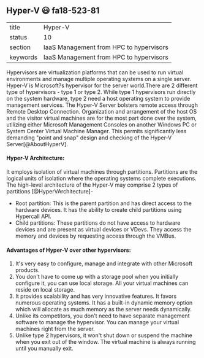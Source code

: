 ## Hyper-V :smiley: fa18-523-81


|          |                                         |
| -------- | --------------------------------------- |
| title    | Hyper-V                                 | 
| status   | 10                                      |
| section  | IaaS Management from HPC to hypervisors |
| keywords | IaaS Management from HPC to hypervisors |


     
Hypervisors are virtualization platforms that can be used to run virtual environments and manage multiple operating systems on a single server. Hyper-V is Microsoft?s hypervisor for the server world.There are 2 different type of hypervisors \- type 1 or type 2. While type 1 hypervisors run directly on the system hardware, type 2 need a host operating system to provide management services. The Hyper-V Server bolsters remote access through Remote Desktop Connection. Organization and arrangement of the host OS and the visitor virtual machines are for the most part done over the system, utilizing either Microsoft Management Consoles on another Windows PC or System Center Virtual Machine Manager. This permits significantly less demanding "point and snap" design and checking of the Hyper-V Server[@AboutHyperV].

#### Hyper-V Architecture:
It employs isolation of virtual machines through partitions. Partitions are the logical units of isolation where the operating systems complete executions. 
The high-level architecture of the Hyper-V may comprise 2 types of partitions [@HyperVArchitecture]\- 
* Root partition: This is the parent partition and has direct access to the hardware devices. It has the ability to create child partitions using Hypercall API.
* Child partitions: These partitions do not have access to hardware devices and are present as virtual devices or VDevs. They access the memory and devices by requesting access through the VMBus. 

#### Advantages of Hyper-V over other hypervisors:
1. It\'s very easy to configure, manage and integrate with other Microsoft products. 
2. You don\'t have to come up with a storage pool when you initially configure it, you can use local storage. All your virtual machines can reside on local storage.
3. It provides scalability and has very innovative features.  It favors numerous operating systems. It has a built-in dynamic memory option which will allocate as much memory as the server needs dynamically.
4. Unlike its competitors, you don\'t need to have separate management software to manage the hypervisor. You can manage your virtual machines right from the server. 
5. Unlike type 2 hypervisors, it won\'t shut down or suspend the machine when you exit out of the window. The virtual machine is always running until you manually exit.


